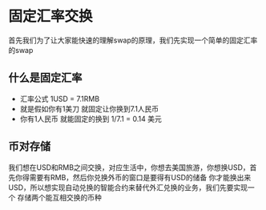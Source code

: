 # 固定汇率交换

首先我们为了让大家能快速的理解swap的原理，我们先实现一个简单的固定汇率的swap

## 什么是固定汇率
- 汇率公式 1USD = 7.1RMB 
- 就是假如你有1美刀 就固定让你换到7.1人民币
- 你有1人民币 就能固定的换到  1/7.1 = 0.14 美元

## 币对存储
我们想在USD和RMB之间交换，对应生活中，你想去美国旅游，你想换USD，首先你得需要有RMB，然后你兑换外币的窗口是要得有USD的储备
你才能换出来USD，所以想实现自动兑换的智能合约来替代外汇兑换的业务，我们先要实现一个 存储两个能互相交换的币种

